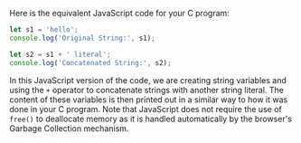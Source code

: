 Here is the equivalent JavaScript code for your C program:

```JavaScript
let s1 = 'hello';
console.log('Original String:', s1);

let s2 = s1 + ' literal';
console.log('Concatenated String:', s2);
```

In this JavaScript version of the code, we are creating string variables and using the `+` operator to concatenate strings with another string literal. The content of these variables is then printed out in a similar way to how it was done in your C program. Note that JavaScript does not require the use of `free()` to deallocate memory as it is handled automatically by the browser's Garbage Collection mechanism.
